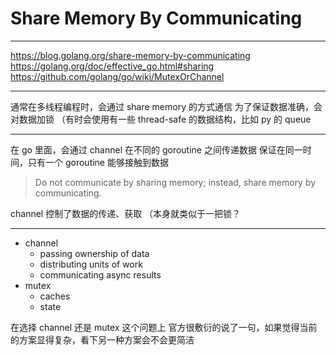 # Share Memory By Communicating

---

https://blog.golang.org/share-memory-by-communicating
https://golang.org/doc/effective_go.html#sharing
https://github.com/golang/go/wiki/MutexOrChannel

---

通常在多线程编程时，会通过 share memory 的方式通信
为了保证数据准确，会对数据加锁
（有时会使用有一些 thread-safe 的数据结构，比如 py 的 queue

---

在 go 里面，会通过 channel 在不同的 goroutine 之间传递数据
保证在同一时间，只有一个 goroutine 能够接触到数据

> Do not communicate by sharing memory; instead, share memory by communicating.

channel 控制了数据的传递、获取
（本身就类似于一把锁？

---

- channel
	- passing ownership of data
	- distributing units of work
	- communicating async results
- mutex
	- caches
	- state

在选择 channel 还是 mutex 这个问题上
官方很敷衍的说了一句，如果觉得当前的方案显得复杂，看下另一种方案会不会更简洁

